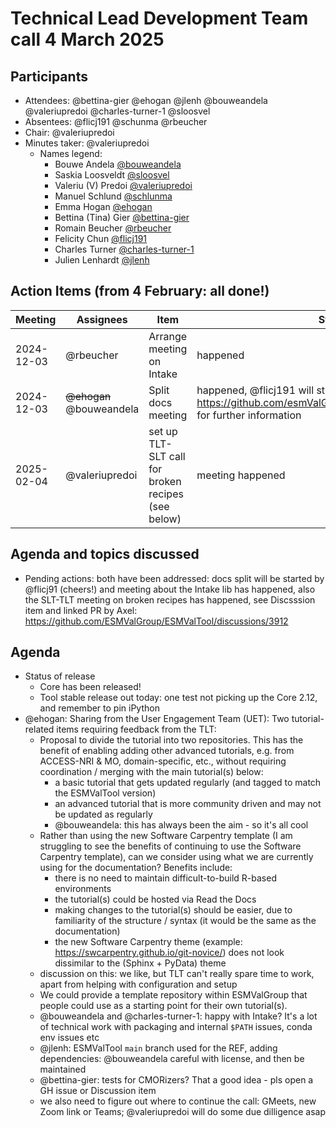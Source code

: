 # Technical Lead Development Team call 4 March 2025

## Participants

- Attendees: @bettina-gier @ehogan @jlenh @bouweandela @valeriupredoi @charles-turner-1 @sloosvel
- Absentees: @flicj191 @schunma @rbeucher
- Chair: @valeriupredoi
- Minutes taker: @valeriupredoi
  - Names legend:
    - Bouwe Andela [@bouweandela](https://github.com/bouweandela)
    - Saskia Loosveldt [@sloosvel](https://github.com/sloosvel)
    - Valeriu (V) Predoi [@valeriupredoi](https://github.com/valeriupredoi)
    - Manuel Schlund [@schlunma](https://github.com/schlunma)
    - Emma Hogan [@ehogan](https://github.com/ehogan)
    - Bettina (Tina) Gier [@bettina-gier](https://github.com/bettina-gier)
    - Romain Beucher [@rbeucher](https://github.com/rbeucher)
    - Felicity Chun [@flicj191](https://github.com/flicj191)
    - Charles Turner [@charles-turner-1](https://github.com/charles-turner-1)
    - Julien Lenhardt [@jlenh](https://github.com/jlenh)

## Action Items (from 4 February: all done!)

| Meeting | Assignees | Item | Status |
|-|-|-|-|
| 2024-12-03 | @rbeucher | Arrange meeting on Intake | happened |
| 2024-12-03 | ~~@ehogan~~ @bouweandela | Split docs meeting | happened, @flicj191 will start working on this, see https://github.com/esmValGroup/esMValTool/issues/3860 for further information |
| 2025-02-04 | @valeriupredoi | set up TLT-SLT call for broken recipes (see below) | meeting happened |

## Agenda and topics discussed

- Pending actions: both have been addressed: docs split will be started by @flicj91 (cheers!) and meeting about the Intake lib has happened, also the SLT-TLT meeting on broken recipes has happened, see Discsssion item and linked PR by Axel: https://github.com/ESMValGroup/ESMValTool/discussions/3912

## Agenda

- Status of release
    - Core has been released!
    - Tool stable release out today: one test not picking up the Core 2.12, and remember to pin iPython
- @ehogan: Sharing from the User Engagement Team (UET): Two tutorial-related items requiring feedback from the TLT:
  - Proposal to divide the tutorial into two repositories. This has the benefit of enabling adding other advanced tutorials, e.g. from ACCESS-NRI & MO, domain-specific, etc., without requiring coordination / merging with the main tutorial(s) below:
    - a basic tutorial that gets updated regularly (and tagged to match the ESMValTool version)
    - an advanced tutorial that is more community driven and may not be updated as regularly
    - @bouweandela: this has always been the aim - so it's all cool
  - Rather than using the new Software Carpentry template (I am struggling to see the benefits of continuing to use the Software Carpentry template), can we consider using what we are currently using for the documentation? Benefits include:
    - there is no need to maintain difficult-to-build R-based environments
    - the tutorial(s) could be hosted via Read the Docs
    - making changes to the tutorial(s) should be easier, due to familiarity of the structure / syntax (it would be the same as the documentation)
    - the new Software Carpentry theme (example: https://swcarpentry.github.io/git-novice/) does not look dissimilar to the (Sphinx + PyData) theme
  - discussion on this: we like, but TLT can't really spare time to work, apart from helping with configuration and setup
  - We could provide a template repository within ESMValGroup that people could use as a starting point for their own tutorial(s).
  - @bouweandela and @charles-turner-1: happy with Intake? It's a lot of technical work with packaging and internal `$PATH` issues, conda env issues etc
  - @jlenh: ESMValTool `main` branch used for the REF, adding dependencies: @bouweandela careful with license, and then be maintained
  - @bettina-gier: tests for CMORizers? That a good idea - pls open a GH issue or Discussion item
  - we also need to figure out where to continue the call: GMeets, new Zoom link or Teams; @valeriupredoi will do some due dilligence asap
